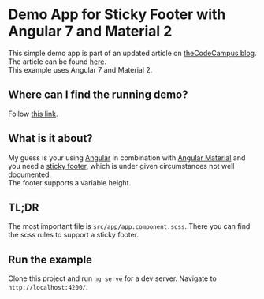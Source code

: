 # Demo App for Sticky Footer with Angular 7 and Material 2

This simple demo app is part of an updated article on [theCodeCampus blog](https://www.thecodecampus.de/blog/).
The article can be found [here](https://www.thecodecampus.de/blog/material-2-sticky-footer-mat-sidenav/).  
This example uses Angular 7 and Material 2.  

## Where can I find the running demo?

Follow [this link](https://cankattwinkel.github.io/material-2-sticky-footer-mat-sidenav/).

## What is it about?

My guess is your using [Angular](https://angular.io/) in combination with 
[Angular Material](https://material.angular.io/) and you need a 
[sticky footer](https://css-tricks.com/couple-takes-sticky-footer/), which is under
given circumstances not well documented.  
The footer supports a variable height.

## TL;DR

The most important file is `src/app/app.component.scss`.
There you can find the scss rules to support a sticky footer.

## Run the example

Clone this project and run `ng serve` for a dev server. Navigate to `http://localhost:4200/`. 
